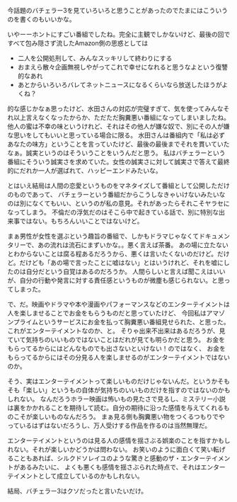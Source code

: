 今話題のバチェラー3を見ていろいろと思うことがあったのでたまにはこういうのを書くのもいいかな。

いやーーホントにすごい番組でしたね。完全に主観でしかないけど、最後の回ですべて包み隠さず流したAmazon側の思惑としては

- 二人を公開処刑して、みんなスッキリして終わりにする
- おまえら散々企画無視しやがってこれで幸せになれると思うなよという復讐的なあれ
- あとからいろいろバレてネットニュースになるくらいなら放送したほうがよくね？

的な感じかなぁ思ったけど、水田さんの対応が完璧すぎて、気を使ってみんなそれ以上言えなくなったからか、ただただ胸糞悪い番組になってしまいましたね。
他人の蜜は不幸の味というけれど、それはその他人が嫌な奴で、別にその人が嫌な思いをしてもいいと思っている場合に限る。
水田さんは番組内で「私は必ずあなたの味方」ということを言っていたけど、最後の最後までそれを貫いていたなぁ。誠実というのはそういうことをいうんだと思う。
私はバチェラーという番組にそういう誠実さを求めていた。女性の誠実さに対して誠実さで答えて最終的にだれか一人が選ばれて、ハッピーエンドみたいな。

とはいえ結局は人間の恋愛というものをマネタイズして番組として公開しただけのものであって、
バチェラーという番組だからこうしなきゃいけないみたいなのは別になくてもいい、というのが私の意見。それがあったらそれこそヤラセになってしまう。
不倫だの浮気だのはそこら中で起きている話で、別に特別な出来事ではない。もちろんいいことではないけど。

まぁ男性が女性を選ぶという趣旨の番組で、しかもドラマじゃなくてドキュメンタリーで、あの流れは流石にまずいかな。。悪く言えば茶番。
あの場に立たないとわからないことは腐る程あるだろうから、悪くは言いたくないのだけど。だけど。だけども「あの場で言ったことに嘘はない」とはいうけれど、それを嘘にしたのは自分だという自覚はあるのだろうか。
人間らしいと言えば聞こえはいいが、自分の行動や発言に対する責任感というものが微塵も感じられない。と思ってしまった。

で、だ。映画やドラマや本や漫画やパフォーマンスなどのエンターテイメントは人を楽しませることでお金をもらうものだと思っていたけど、
今回私はアマゾンプライムというサービスにお金を払って胸糞悪い番組見せられた、と思った。これがエンターテイメントなのか、と。
そりゃ出来不出来はあるだろうが、見ていて気持ちのいいものではないことはだれが見ても明らかだと思う。
お金をもらってるからにはどんなものでも出さないといけない！のではなく、
お金をもらってるからにはその分見る人を楽しませるのがエンターテイメントではないのか。

そう、実はエンターテイメントって楽しいものだけじゃないんだ。というかそもそも「楽しい」というもの自体が気持ちのいいものだけを指すのではないのかもしれない。
なんだろうホラー映画は怖いもの見たさで見るし、ミステリー小説は裏をかかれることを期待して読む。自分の期待に沿った感情を与えてくれるものこそが楽しいものなんだろう。
まぁ見る側も胸糞悪い物をつくるつもりでやっているはずはないだろうし、万人受けする作品を作るのは当然無理だ。

エンターテイメントというのは見る人の感情を揺さぶる娯楽のことを指すかもしれない。それが楽しいかどうかは問わない。
お笑いのように面白くて笑い転げることもあれば、シルクドソレイユのような驚きと感動のザ・エンターテイメントがあるみたいに、
よくも悪くも感情を揺さぶられた時点で、それはエンターテイメントとして成立しているのかもしれない。

結局、バチェラー3はクソだったと言いたいだけ。
